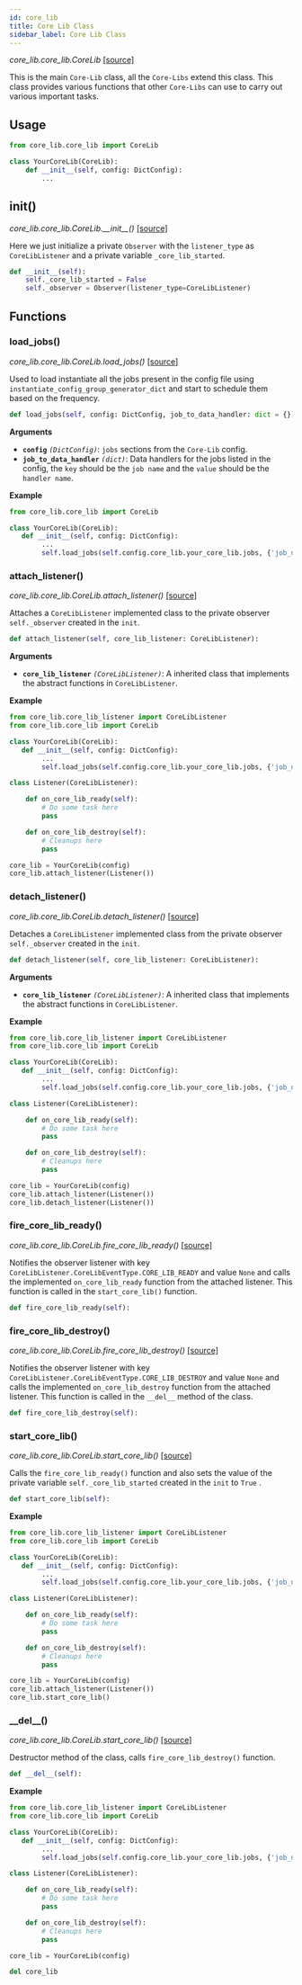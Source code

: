 ```yaml
---
id: core_lib
title: Core Lib Class
sidebar_label: Core Lib Class
---
```


*core_lib.core_lib.CoreLib* [[source]](https://github.com/shay-te/core-lib/blob/master/core_lib/core_lib.py#L17)

This is the main `Core-Lib` class, all the `Core-Libs` extend this class. This class provides various functions that other `Core-Libs` can use to carry out various important tasks.

## Usage 
```python
from core_lib.core_lib import CoreLib

class YourCoreLib(CoreLib):
    def __init__(self, config: DictConfig):
        ...
```

## init()

*core_lib.core_lib.CoreLib.\_\_init\_\_()* [[source]](https://github.com/shay-te/core-lib/blob/master/core_lib/core_lib.py#L22)

Here we just initialize a private `Observer` with the `listener_type` as `CoreLibListener` and a private variable `_core_lib_started`.

```python
def __init__(self):
    self._core_lib_started = False
    self._observer = Observer(listener_type=CoreLibListener)
```

## Functions

### load_jobs()

*core_lib.core_lib.CoreLib.load_jobs()* [[source]](https://github.com/shay-te/core-lib/blob/master/core_lib/core_lib.py#L26)

Used to load instantiate all the jobs present in the config file using `instantiate_config_group_generator_dict` and start to schedule them based on the frequency.

```python
def load_jobs(self, config: DictConfig, job_to_data_handler: dict = {}):
```

**Arguments**

- **`config`** *`(DictConfig)`*: `jobs` sections from the `Core-Lib` config.
- **`job_to_data_handler`** *`(dict)`*: Data handlers for the jobs listed in the config, the `key` should be the `job name` and the `value` should be the `handler name`.

**Example**

```python
from core_lib.core_lib import CoreLib

class YourCoreLib(CoreLib):
   def __init__(self, config: DictConfig):
        ...
        self.load_jobs(self.config.core_lib.your_core_lib.jobs, {'job_name': self,...})
```

### attach_listener()

*core_lib.core_lib.CoreLib.attach_listener()* [[source]](https://github.com/shay-te/core-lib/blob/master/core_lib/core_lib.py#L60)

Attaches a `CoreLibListener` implemented class to the private observer `self._observer` created in the `init`.

```python
def attach_listener(self, core_lib_listener: CoreLibListener):
```

**Arguments**

- **`core_lib_listener`** *`(CoreLibListener)`*: A inherited class that implements the abstract functions in `CoreLibListener`.

**Example**

```python
from core_lib.core_lib_listener import CoreLibListener
from core_lib.core_lib import CoreLib

class YourCoreLib(CoreLib):
   def __init__(self, config: DictConfig):
        ...
        self.load_jobs(self.config.core_lib.your_core_lib.jobs, {'job_name': self,...})

class Listener(CoreLibListener):

    def on_core_lib_ready(self):
        # Do some task here
        pass

    def on_core_lib_destroy(self):
        # Cleanups here
        pass

core_lib = YourCoreLib(config)
core_lib.attach_listener(Listener())
```

### detach_listener()

*core_lib.core_lib.CoreLib.detach_listener()* [[source]](https://github.com/shay-te/core-lib/blob/master/core_lib/core_lib.py#L63)

Detaches a `CoreLibListener` implemented class from the private observer `self._observer` created in the `init`.

```python
def detach_listener(self, core_lib_listener: CoreLibListener):
```

**Arguments**

- **`core_lib_listener`** *`(CoreLibListener)`*: A inherited class that implements the abstract functions in `CoreLibListener`.

**Example**

```python
from core_lib.core_lib_listener import CoreLibListener
from core_lib.core_lib import CoreLib

class YourCoreLib(CoreLib):
   def __init__(self, config: DictConfig):
        ...
        self.load_jobs(self.config.core_lib.your_core_lib.jobs, {'job_name': self,...})

class Listener(CoreLibListener):

    def on_core_lib_ready(self):
        # Do some task here
        pass

    def on_core_lib_destroy(self):
        # Cleanups here
        pass

core_lib = YourCoreLib(config)
core_lib.attach_listener(Listener())
core_lib.detach_listener(Listener())
```

### fire_core_lib_ready()

*core_lib.core_lib.CoreLib.fire_core_lib_ready()* [[source]](https://github.com/shay-te/core-lib/blob/master/core_lib/core_lib.py#L66)

Notifies the observer listener with key `CoreLibListener.CoreLibEventType.CORE_LIB_READY` and value `None` and calls the implemented `on_core_lib_ready` function from the attached listener. This function is called in the `start_core_lib()` function. 

```python
def fire_core_lib_ready(self):
```

### fire_core_lib_destroy()

*core_lib.core_lib.CoreLib.fire_core_lib_destroy()* [[source]](https://github.com/shay-te/core-lib/blob/master/core_lib/core_lib.py#L69)

Notifies the observer listener with key `CoreLibListener.CoreLibEventType.CORE_LIB_DESTROY` and value `None` and calls the implemented `on_core_lib_destroy` function from the attached listener. This function is called in the `__del__` method of the class. 

```python
def fire_core_lib_destroy(self):
```

### start_core_lib()

*core_lib.core_lib.CoreLib.start_core_lib()* [[source]](https://github.com/shay-te/core-lib/blob/master/core_lib/core_lib.py#L73)

Calls the `fire_core_lib_ready()` function and also sets the value of the private variable `self._core_lib_started` created in the `init` to `True` .

```python
def start_core_lib(self):
```
**Example**

```python
from core_lib.core_lib_listener import CoreLibListener
from core_lib.core_lib import CoreLib

class YourCoreLib(CoreLib):
   def __init__(self, config: DictConfig):
        ...
        self.load_jobs(self.config.core_lib.your_core_lib.jobs, {'job_name': self,...})

class Listener(CoreLibListener):

    def on_core_lib_ready(self):
        # Do some task here
        pass

    def on_core_lib_destroy(self):
        # Cleanups here
        pass

core_lib = YourCoreLib(config)
core_lib.attach_listener(Listener())
core_lib.start_core_lib()
```

### \_\_del\_\_()

*core_lib.core_lib.CoreLib.start_core_lib()* [[source]](https://github.com/shay-te/core-lib/blob/master/core_lib/core_lib.py#L81)

Destructor method of the class, calls `fire_core_lib_destroy()` function.

```python
def __del__(self):
```
**Example**

```python
from core_lib.core_lib_listener import CoreLibListener
from core_lib.core_lib import CoreLib

class YourCoreLib(CoreLib):
   def __init__(self, config: DictConfig):
        ...
        self.load_jobs(self.config.core_lib.your_core_lib.jobs, {'job_name': self,...})

class Listener(CoreLibListener):

    def on_core_lib_ready(self):
        # Do some task here
        pass

    def on_core_lib_destroy(self):
        # Cleanups here
        pass

core_lib = YourCoreLib(config)

del core_lib
```